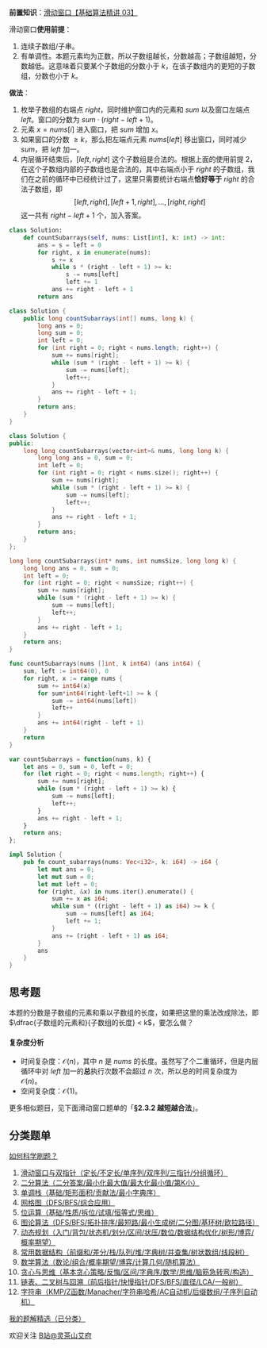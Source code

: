 **前置知识**：[滑动窗口【基础算法精讲 03】](https://www.bilibili.com/video/BV1hd4y1r7Gq/)

滑动窗口**使用前提**：

1. 连续子数组/子串。
2. 有单调性。本题元素均为正数，所以子数组越长，分数越高；子数组越短，分数越低。这意味着只要某个子数组的分数小于 $k$，在该子数组内的更短的子数组，分数也小于 $k$。

**做法**：

1. 枚举子数组的右端点 $\textit{right}$，同时维护窗口内的元素和 $\textit{sum}$ 以及窗口左端点 $\textit{left}$。窗口的分数为 $\textit{sum}\cdot (\textit{right}-\textit{left}+1)$。
2. 元素 $x=\textit{nums}[i]$ 进入窗口，把 $\textit{sum}$ 增加 $x$。
3. 如果窗口的分数 $\ge k$，那么把左端点元素 $\textit{nums}[\textit{left}]$ 移出窗口，同时减少 $\textit{sum}$，把 $\textit{left}$ 加一。
4. 内层循环结束后，$[\textit{left},\textit{right}]$ 这个子数组是合法的。根据上面的使用前提 2，在这个子数组内部的子数组也是合法的，其中右端点小于 $\textit{right}$ 的子数组，我们在之前的循环中已经统计过了，这里只需要统计右端点**恰好等于** $\textit{right}$ 的合法子数组，即
   $$
   [\textit{left},\textit{right}],[\textit{left}+1,\textit{right}],\ldots,[\textit{right},\textit{right}]
   $$
   这一共有 $\textit{right}-\textit{left}+1$ 个，加入答案。

```py [sol-Python3]
class Solution:
    def countSubarrays(self, nums: List[int], k: int) -> int:
        ans = s = left = 0
        for right, x in enumerate(nums):
            s += x
            while s * (right - left + 1) >= k:
                s -= nums[left]
                left += 1
            ans += right - left + 1
        return ans
```

```java [sol-Java]
class Solution {
    public long countSubarrays(int[] nums, long k) {
        long ans = 0;
        long sum = 0;
        int left = 0;
        for (int right = 0; right < nums.length; right++) {
            sum += nums[right];
            while (sum * (right - left + 1) >= k) {
                sum -= nums[left];
                left++;
            }
            ans += right - left + 1;
        }
        return ans;
    }
}
```

```cpp [sol-C++]
class Solution {
public:
    long long countSubarrays(vector<int>& nums, long long k) {
        long long ans = 0, sum = 0;
        int left = 0;
        for (int right = 0; right < nums.size(); right++) {
            sum += nums[right];
            while (sum * (right - left + 1) >= k) {
                sum -= nums[left];
                left++;
            }
            ans += right - left + 1;
        }
        return ans;
    }
};
```

```c [sol-C]
long long countSubarrays(int* nums, int numsSize, long long k) {
    long long ans = 0, sum = 0;
    int left = 0;
    for (int right = 0; right < numsSize; right++) {
        sum += nums[right];
        while (sum * (right - left + 1) >= k) {
            sum -= nums[left];
            left++;
        }
        ans += right - left + 1;
    }
    return ans;
}
```

```go [sol-Go]
func countSubarrays(nums []int, k int64) (ans int64) {
    sum, left := int64(0), 0
    for right, x := range nums {
        sum += int64(x)
        for sum*int64(right-left+1) >= k {
            sum -= int64(nums[left])
            left++
        }
        ans += int64(right - left + 1)
    }
    return
}
```

```js [sol-JavaScript]
var countSubarrays = function(nums, k) {
    let ans = 0, sum = 0, left = 0;
    for (let right = 0; right < nums.length; right++) {
        sum += nums[right];
        while (sum * (right - left + 1) >= k) {
            sum -= nums[left];
            left++;
        }
        ans += right - left + 1;
    }
    return ans;
};
```

```rust [sol-Rust]
impl Solution {
    pub fn count_subarrays(nums: Vec<i32>, k: i64) -> i64 {
        let mut ans = 0;
        let mut sum = 0;
        let mut left = 0;
        for (right, &x) in nums.iter().enumerate() {
            sum += x as i64;
            while sum * ((right - left + 1) as i64) >= k {
                sum -= nums[left] as i64;
                left += 1;
            }
            ans += (right - left + 1) as i64;
        }
        ans
    }
}
```

## 思考题

本题的分数是子数组的元素和乘以子数组的长度，如果把这里的乘法改成除法，即 $\dfrac{子数组的元素和}{子数组的长度} < k$，要怎么做？

#### 复杂度分析

- 时间复杂度：$\mathcal{O}(n)$，其中 $n$ 是 $\textit{nums}$ 的长度。虽然写了个二重循环，但是内层循环中对 $\textit{left}$ 加一的**总**执行次数不会超过 $n$ 次，所以总的时间复杂度为 $\mathcal{O}(n)$。
- 空间复杂度：$\mathcal{O}(1)$。

更多相似题目，见下面滑动窗口题单的「**§2.3.2 越短越合法**」。

## 分类题单

[如何科学刷题？](https://leetcode.cn/circle/discuss/RvFUtj/)

1. [滑动窗口与双指针（定长/不定长/单序列/双序列/三指针/分组循环）](https://leetcode.cn/circle/discuss/0viNMK/)
2. [二分算法（二分答案/最小化最大值/最大化最小值/第K小）](https://leetcode.cn/circle/discuss/SqopEo/)
3. [单调栈（基础/矩形面积/贡献法/最小字典序）](https://leetcode.cn/circle/discuss/9oZFK9/)
4. [网格图（DFS/BFS/综合应用）](https://leetcode.cn/circle/discuss/YiXPXW/)
5. [位运算（基础/性质/拆位/试填/恒等式/思维）](https://leetcode.cn/circle/discuss/dHn9Vk/)
6. [图论算法（DFS/BFS/拓扑排序/最短路/最小生成树/二分图/基环树/欧拉路径）](https://leetcode.cn/circle/discuss/01LUak/)
7. [动态规划（入门/背包/状态机/划分/区间/状压/数位/数据结构优化/树形/博弈/概率期望）](https://leetcode.cn/circle/discuss/tXLS3i/)
8. [常用数据结构（前缀和/差分/栈/队列/堆/字典树/并查集/树状数组/线段树）](https://leetcode.cn/circle/discuss/mOr1u6/)
9. [数学算法（数论/组合/概率期望/博弈/计算几何/随机算法）](https://leetcode.cn/circle/discuss/IYT3ss/)
10. [贪心与思维（基本贪心策略/反悔/区间/字典序/数学/思维/脑筋急转弯/构造）](https://leetcode.cn/circle/discuss/g6KTKL/)
11. [链表、二叉树与回溯（前后指针/快慢指针/DFS/BFS/直径/LCA/一般树）](https://leetcode.cn/circle/discuss/K0n2gO/)
12. [字符串（KMP/Z函数/Manacher/字符串哈希/AC自动机/后缀数组/子序列自动机）](https://leetcode.cn/circle/discuss/SJFwQI/)

[我的题解精选（已分类）](https://github.com/EndlessCheng/codeforces-go/blob/master/leetcode/SOLUTIONS.md)

欢迎关注 [B站@灵茶山艾府](https://space.bilibili.com/206214)
